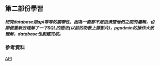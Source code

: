 ## 第二部份學習
##### 研究database跟api等等的關聯性，因為一直都不是很清楚他們之間的邏輯，也順便重新去理解了一下SQL的語法(以前的助教上課影片)，pgadmin的操作大致理解，database也創建完成。

### 參考資料
[API](https://www.youtube.com/watch?v=GZvSYJDk-us)
